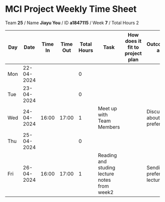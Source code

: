 # MCI Project Weekly Time Sheet

Team **25** / Name **Jiayu You** / ID **a1847115** / Week **7** / Total Hours 2

| Day | Date       | Time In | Time Out | Total Hours | Task | How does it fit to project plan | Outcome/Next action |
| --- | ---------- | ------- | -------- | ----------- | ---- | ------------------------------- | ------------------- |
| Mon | 22-04-2024 |         |          | 0           | | | |
| Tue | 23-04-2024 |         |          | 0           | | | |
| Wed | 24-04-2024 | 16:00   | 17:00    | 1           | Meet up with Team Members | | Discussed about project preferences |
| Thu | 25-04-2024 |         |          | 0           | | | |
| Fri | 26-04-2024 | 16:00   | 17:00    | 1           | Reading and studing lecture notes from week2 || Sending preferences to lecturer

